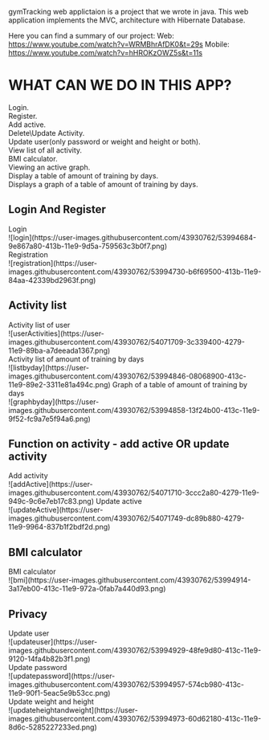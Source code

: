 gymTracking web applictaion is a project that we wrote in java.
This web application implements the MVC, architecture with Hibernate Database.

Here you can find a summary of our project:
Web: https://www.youtube.com/watch?v=WRMBhrAfDK0&t=29s
Mobile: https://www.youtube.com/watch?v=hHROKzOWZ5s&t=11s

<h1> WHAT CAN WE DO IN THIS APP? </H1>
Login.
<br>
Register.
<br/>
Add active.
<br>
Delete\Update Activity.
<br>
Update user(only password or weight and height or both).
<br>
View list of all activity.
<br>
BMI calculator.
<br>
Viewing an active graph.
<br>
Display a table of amount of training by days.
<br>
Displays a graph of a table of amount of training by days.

<h2> Login And Register </h2>
Login
<br>
![login](https://user-images.githubusercontent.com/43930762/53994684-9e867a80-413b-11e9-9d5a-759563c3b0f7.png)
<br>
Registration
<br>
![registration](https://user-images.githubusercontent.com/43930762/53994730-b6f69500-413b-11e9-84aa-42339bd2963f.png)
<h2> Activity list </h2>
Activity list of user
<br>
![userActivities](https://user-images.githubusercontent.com/43930762/54071709-3c339400-4279-11e9-89ba-a7deeada1367.png)
<br> 
Activity list of amount of training by days
<br> 
![listbyday](https://user-images.githubusercontent.com/43930762/53994846-08068900-413c-11e9-89e2-3311e81a494c.png)
Graph of a table of amount of training by days
<br> 
![graphbyday](https://user-images.githubusercontent.com/43930762/53994858-13f24b00-413c-11e9-9f52-fc9a7e5f94a6.png)
<h2> Function on activity -  add active OR update activity</h2>
Add activity
<br> 
![addActive](https://user-images.githubusercontent.com/43930762/54071710-3ccc2a80-4279-11e9-949c-9c6e7eb17c83.png)
Update active
<br> 
![updateActive](https://user-images.githubusercontent.com/43930762/54071749-dc89b880-4279-11e9-9964-837b1f2bdf2d.png)
<h2> BMI calculator </h2>
BMI calculator
<br> 
![bmi](https://user-images.githubusercontent.com/43930762/53994914-3a17eb00-413c-11e9-972a-0fab7a440d93.png)
<h2> Privacy </h2>
Update user
<br> 
![updateuser](https://user-images.githubusercontent.com/43930762/53994929-48fe9d80-413c-11e9-9120-14fa4b82b3f1.png)
<br>
Update password
<br> 
![updatepassword](https://user-images.githubusercontent.com/43930762/53994957-574cb980-413c-11e9-90f1-5eac5e9b53cc.png)
<br>
Update weight and height
<br> 
![updateheightandweight](https://user-images.githubusercontent.com/43930762/53994973-60d62180-413c-11e9-8d6c-5285227233ed.png)
